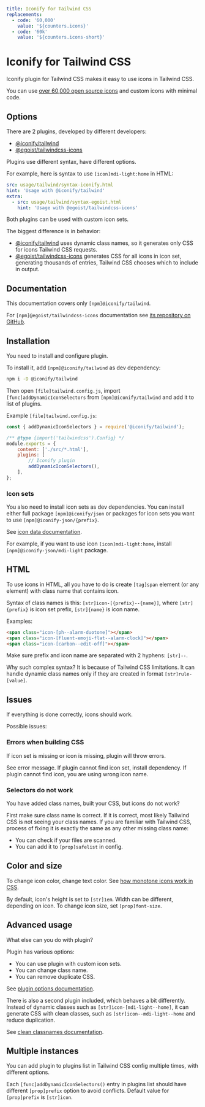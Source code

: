 ```yaml
title: Iconify for Tailwind CSS
replacements:
  - code: '60,000'
    value: '${counters.icons}'
  - code: '60k'
    value: '${counters.icons-short}'
```

# Iconify for Tailwind CSS

Iconify plugin for Tailwind CSS makes it easy to use icons in Tailwind CSS.

You can use [over 60,000 open source icons](/docs/icons/icon-data.md) and custom icons with minimal code.

## Options

There are 2 plugins, developed by different developers:

- [@iconify/tailwind](https://github.com/iconify/iconify/tree/main/plugins/tailwind)
- [@egoist/tailwindcss-icons](https://github.com/egoist/tailwindcss-icons)

Plugins use different syntax, have different options.

For example, here is syntax to use `[icon]mdi-light:home` in HTML:

```yaml
src: usage/tailwind/syntax-iconify.html
hint: 'Usage with @iconify/tailwind'
extra:
  - src: usage/tailwind/syntax-egoist.html
    hint: 'Usage with @egoist/tailwindcss-icons'
```

Both plugins can be used with custom icon sets.

The biggest difference is in behavior:

- [@iconify/tailwind](https://github.com/iconify/iconify/tree/main/plugins/tailwind) uses dynamic class names, so it generates only CSS for icons Tailwind CSS requests.
- [@egoist/tailwindcss-icons](https://github.com/egoist/tailwindcss-icons) generates CSS for all icons in icon set, generating thousands of entries, Tailwind CSS chooses which to include in output.

## Documentation

This documentation covers only `[npm]@iconify/tailwind`.

For `[npm]@egoist/tailwindcss-icons` documentation see [its repository on GitHub](https://github.com/egoist/tailwindcss-icons).

## Installation

You need to install and configure plugin.

To install it, add `[npm]@iconify/tailwind` as dev dependency:

```sh
npm i -D @iconify/tailwind
```

Then open `[file]tailwind.config.js`, import `[func]addDynamicIconSelectors` from `[npm]@iconify/tailwind` and add it to list of plugins.

Example `[file]tailwind.config.js`:

```js
const { addDynamicIconSelectors } = require('@iconify/tailwind');

/** @type {import('tailwindcss').Config} */
module.exports = {
	content: ['./src/*.html'],
	plugins: [
		// Iconify plugin
		addDynamicIconSelectors(),
	],
};
```

### Icon sets

You also need to install icon sets as dev dependencies. You can install either full package `[npm]@iconify/json` or packages for icon sets you want to use `[npm]@iconify-json/{prefix}`.

See [icon data documentation](/docs/icons/icon-data.md).

For example, if you want to use icon `[icon]mdi-light:home`, install `[npm]@iconify-json/mdi-light` package.

## HTML

To use icons in HTML, all you have to do is create `[tag]span` element (or any element) with class name that contains icon.

Syntax of class names is this: `[str]icon-[{prefix}--{name}]`, where `[str]{prefix}` is icon set prefix, `[str]{name}` is icon name.

Examples:

```html
<span class="icon-[ph--alarm-duotone]"></span>
<span class="icon-[fluent-emoji-flat--alarm-clock]"></span>
<span class="icon-[carbon--edit-off]"></span>
```

Make sure prefix and icon name are separated with 2 hyphens: `[str]--`.

Why such complex syntax? It is because of Tailwind CSS limitations. It can handle dynamic class names only if they are created in format `[str]rule-[value]`.

## Issues

If everything is done correctly, icons should work.

Possible issues:

### Errors when building CSS

If icon set is missing or icon is missing, plugin will throw errors.

See error message. If plugin cannot find icon set, install dependency. If plugin cannot find icon, you are using wrong icon name.

### Selectors do not work

You have added class names, built your CSS, but icons do not work?

First make sure class name is correct. If it is correct, most likely Tailwind CSS is not seeing your class names. If you are familiar with Tailwind CSS, process of fixing it is exactly the same as any other missing class name:

- You can check if your files are scanned.
- You can add it to `[prop]safelist` in config.

## Color and size

To change icon color, change text color. See [how monotone icons work in CSS](../index.md#monotone).

By default, icon's height is set to `[str]1em`. Width can be different, depending on icon. To change icon size, set `[prop]font-size`.

## Advanced usage

What else can you do with plugin?

Plugin has various options:

- You can use plugin with custom icon sets.
- You can change class name.
- You can remove duplicate CSS.

See [plugin options documentation](./options.md).

There is also a second plugin included, which behaves a bit differently. Instead of dynamic classes such as `[str]icon-[mdi-light--home]`, it can generate CSS with clean classes, such as `[str]icon--mdi-light--home` and reduce duplication.

See [clean classnames documentation](./clean.md).

## Multiple instances

You can add plugin to plugins list in Tailwind CSS config multiple times, with different options.

Each `[func]addDynamicIconSelectors()` entry in plugins list should have different `[prop]prefix` option to avoid conflicts. Default value for `[prop]prefix` is `[str]icon`.
